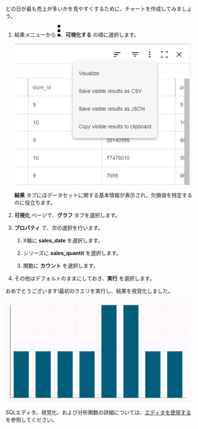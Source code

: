 どの日が最も売上が多いかを見やすくするために、チャートを作成してみましょう。

1.  結果メニューから ![""](Images/zsz1597101912145.svg)、**可視化する** の順に選択します。

    ![結果メニュー](Images/lhl1721093799223.png)

    **結果** タブにはデータセットに関する基本情報が表示され、欠損値を特定するのに役立ちます。

2.  **可視化** ページで、**グラフ** タブを選択します。

3.  **プロパティ** で、次の選択を行います。

    1.  X軸に **sales\_date** を選択します。

    2.  シリーズに **sales\_quantit** を選択します。

    3.  関数に **カウント** を選択します。

4.  その他はデフォルトのままにしておき、**実行** を選択します。

おめでとうございます!最初のクエリを実行し、結果を視覚化しました。

![チャート結果を視覚化する](Images/oah1721094231016.png)

SQLエディタ、視覚化、および分析関数の詳細については、[エディタを使用する](xbg1640280430669.md) を参照してください。
